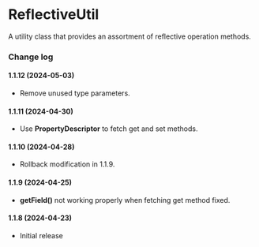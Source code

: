 # ReflectiveUtil
A utility class that provides an assortment of reflective operation methods.

### Change log

#### 1.1.12 (2024-05-03)
*	Remove unused type parameters.

#### 1.1.11 (2024-04-30)
*	Use **PropertyDescriptor** to fetch get and set methods.

#### 1.1.10 (2024-04-28)
*	Rollback modification in 1.1.9.

#### 1.1.9 (2024-04-25)
*	**getField()** not working properly when fetching get method fixed.

#### 1.1.8 (2024-04-23)
*	Initial release
